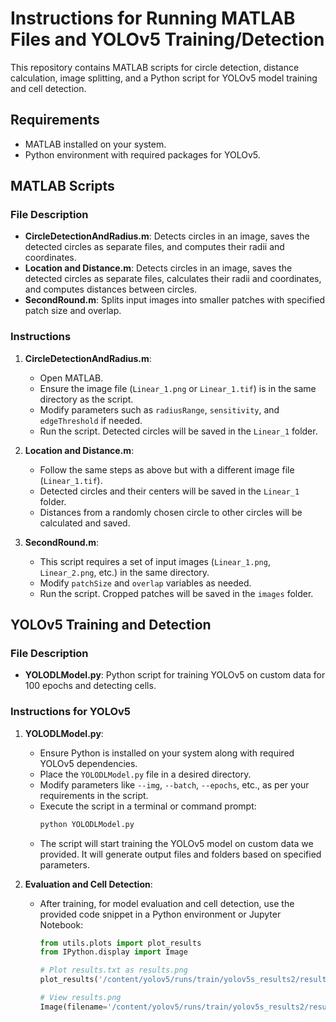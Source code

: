 # Instructions for Running MATLAB Files and YOLOv5 Training/Detection

This repository contains MATLAB scripts for circle detection, distance calculation, image splitting, and a Python script for YOLOv5 model training and cell detection.

## Requirements

- MATLAB installed on your system.
- Python environment with required packages for YOLOv5.

## MATLAB Scripts

### File Description

- **CircleDetectionAndRadius.m**: Detects circles in an image, saves the detected circles as separate files, and computes their radii and coordinates.
- **Location and Distance.m**: Detects circles in an image, saves the detected circles as separate files, calculates their radii and coordinates, and computes distances between circles.
- **SecondRound.m**: Splits input images into smaller patches with specified patch size and overlap.

### Instructions

1. **CircleDetectionAndRadius.m**:
    - Open MATLAB.
    - Ensure the image file (`Linear_1.png` or `Linear_1.tif`) is in the same directory as the script.
    - Modify parameters such as `radiusRange`, `sensitivity`, and `edgeThreshold` if needed.
    - Run the script. Detected circles will be saved in the `Linear_1` folder.

2. **Location and Distance.m**:
    - Follow the same steps as above but with a different image file (`Linear_1.tif`).
    - Detected circles and their centers will be saved in the `Linear_1` folder.
    - Distances from a randomly chosen circle to other circles will be calculated and saved.

3. **SecondRound.m**:
    - This script requires a set of input images (`Linear_1.png`, `Linear_2.png`, etc.) in the same directory.
    - Modify `patchSize` and `overlap` variables as needed.
    - Run the script. Cropped patches will be saved in the `images` folder.

## YOLOv5 Training and Detection

### File Description

- **YOLODLModel.py**: Python script for training YOLOv5 on custom data for 100 epochs and detecting cells.

### Instructions for YOLOv5

1. **YOLODLModel.py**:
    - Ensure Python is installed on your system along with required YOLOv5 dependencies.
    - Place the `YOLODLModel.py` file in a desired directory.
    - Modify parameters like `--img`, `--batch`, `--epochs`, etc., as per your requirements in the script.
    - Execute the script in a terminal or command prompt:
        ```bash
        python YOLODLModel.py
        ```
    - The script will start training the YOLOv5 model on custom data we provided. It will generate output files and folders based on specified parameters.

2. **Evaluation and Cell Detection**:
    - After training, for model evaluation and cell detection, use the provided code snippet in a Python environment or Jupyter Notebook:
        ```python
        from utils.plots import plot_results
        from IPython.display import Image
      
        # Plot results.txt as results.png
        plot_results('/content/yolov5/runs/train/yolov5s_results2/results.png', width=1000)
      
        # View results.png
        Image(filename='/content/yolov5/runs/train/yolov5s_results2/results.png', width=1000)
        ```

